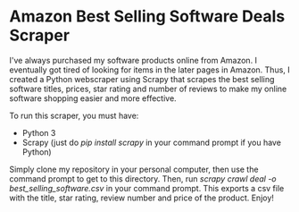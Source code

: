 # Amazon Best Selling Software Deals Scraper

I've always purchased my software products online from Amazon. I eventually got tired of looking for items in the later pages in Amazon.
Thus, I created a Python webscraper using Scrapy that scrapes the best selling software titles, prices, star rating and number of reviews
to make my online software shopping easier and more effective.

To run this scraper, you must have:
- Python 3
- Scrapy (just do *pip install scrapy* in your command prompt if you have Python)

Simply clone my repository in your personal computer, then use the command prompt to get to this directory. Then, run 
*scrapy crawl deal -o best_selling_software.csv* in your command prompt. This exports a csv file with the title, star rating, review number and price of the product.
Enjoy!
